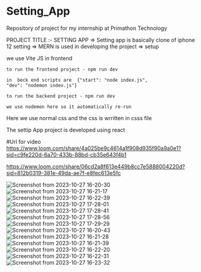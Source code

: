 # Setting_App
Repository of project for my internship at Primathon Technology

PROJECT TITLE :- SETTING APP
=> Setting app is basically clone of iphone 12 setting 
=> MERN is used in developing the project
=> setup

we use Vite  JS  in frontend 
  
    to run the frontend project - npm run dev

    in  beck end scripts are  {"start": "node index.js",
    "dev": "nodemon index.js"}

    to run the backend project - npm run dev
    
    we use nodemon here so it automatically re-run

Here we use normal css and the css is wrritten in csss file

The settip App project is developed using react

#Url for video
https://www.loom.com/share/4a025be9c4614a1f908d935f90a9a0e1?sid=c9fe220d-6a70-433b-88bd-cb35e643f4b1

https://www.loom.com/share/06cd2a8f613e449b8cc7e5888004220d?sid=812b0319-381e-49da-ae7f-e8fec613e5fc

![Screenshot from 2023-10-27 16-20-30](https://github.com/PawanPatidar152/Setting_App/assets/117740750/1bc6a22f-4831-41be-a503-f1a21bd527d9)
![Screenshot from 2023-10-27 16-21-17](https://github.com/PawanPatidar152/Setting_App/assets/117740750/da449dca-4ded-4189-ae0d-7d82a46fa529)
![Screenshot from 2023-10-27 16-22-39](https://github.com/PawanPatidar152/Setting_App/assets/117740750/c278a2bf-8632-4df4-8050-7ed9c70af96a)
![Screenshot from 2023-10-27 17-28-01](https://github.com/PawanPatidar152/Setting_App/assets/117740750/d8647781-e49c-417b-a03e-e90944cbe990)
![Screenshot from 2023-10-27 17-28-41](https://github.com/PawanPatidar152/Setting_App/assets/117740750/d538c539-9c9d-433c-b6b3-a9601257874d)
![Screenshot from 2023-10-27 17-28-56](https://github.com/PawanPatidar152/Setting_App/assets/117740750/7c890bf4-405e-4ae7-9383-8b68f5bab0c1)
![Screenshot from 2023-10-27 17-29-29](https://github.com/PawanPatidar152/Setting_App/assets/117740750/ec492b1b-c155-40cd-b5a5-f63678ab59c7)
![Screenshot from 2023-10-27 16-20-43](https://github.com/PawanPatidar152/Setting_App/assets/117740750/d203c42f-beaf-4377-a88a-a6eaab88d2b7)
![Screenshot from 2023-10-27 16-21-28](https://github.com/PawanPatidar152/Setting_App/assets/117740750/a5028a97-196f-4bc7-97e7-436958e2b47f)
![Screenshot from 2023-10-27 16-21-39](https://github.com/PawanPatidar152/Setting_App/assets/117740750/14cafe02-4fb4-417c-8f4d-594952ba10d4)
![Screenshot from 2023-10-27 16-22-20](https://github.com/PawanPatidar152/Setting_App/assets/117740750/30a07075-ee2e-4bbf-bf54-c0560b72d545)
![Screenshot from 2023-10-27 16-22-31](https://github.com/PawanPatidar152/Setting_App/assets/117740750/88346237-dbf9-49ba-81bd-df73a76f807f)
![Screenshot from 2023-10-27 16-23-32](https://github.com/PawanPatidar152/Setting_App/assets/117740750/c12ecf75-6009-485c-b256-ad90cc008eb8)
